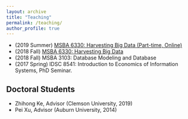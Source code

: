 ```yaml
---
layout: archive
title: "Teaching"
permalink: /teaching/
author_profile: true
---
```


- (2019 Summer) <a href="http://idsdl.csom.umn.edu/c/bigdata19/" rel="nofollow" target='_blank'>MSBA 6330: Harvesting Big Data (Part-time, Online) </a></li>	
- (2018 Fall) <a href="http://idsdl.csom.umn.edu/c/bigdata18/" rel="nofollow"  target='_blank'>MSBA 6330: Harvesting Big Data</a>
- (2018 Fall) MSBA 3103: Database Modeling and Database
- (2017 Spring) IDSC 8541: Introduction to Economics of Information Systems, PhD Seminar.


## Doctoral Students

- Zhihong Ke, Advisor (Clemson University, 2019)
- Pei Xu, Advisor (Auburn University, 2014)
